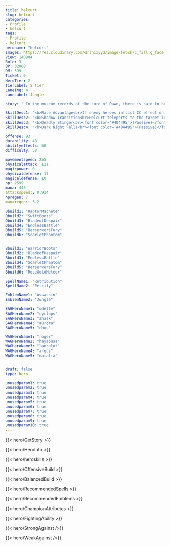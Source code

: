 ```yaml
---
title: helcurt
slug: helcurt
categories: 
- Profile 
- helcurt
tags: 
- Profile
- helcurt
heroname: "helcurt"
images: https://res.cloudinary.com/drlhixyyd/image/fetch/c_fill,g_face,f_auto/https://cdn2-build.mobagenie.my.id/p/images/banner/full/helcurt.jpg
View: 140904 
Role: 3 
BP: 32000
DM: 599 
Ticket: 0 
HeroTier: 2 
TierLabel: S Tier 
LaneImg: 4
LaneLabel: Jungle 

story: " In the museum records of the Lord of Dawn, there is said to be a mysterious race that once forged a great empire. This race was blessed with the power to swallow up light, for they are able to temporarily blackout a space. This was not the only talent they possessed, as they also had the ability to blink through physical space, being able to surprise enemies for a sneak attack. What’s most terrifying about them, however, is what was on their tails, a concoction of naturally sourced poison, for those unfortunate enough to come in contact with the poison would should say their last words, but ultimately this is also what caused the demise of their very own race. In the annals, it does not give the specifics on how this race went extinct, but it is certain that this terrifying race definitely did walk upon on the Land of Dawn. Since their extinction, humanity had progressed prosperously, however, but the history books could not predict that one day these creatures would slowly creep out of the shadows again... "

SkillDesc1: "<b>Race Advantage<br>If enemy heroes inflict CC effect on Helcurt, they will be silenced for 1.5s. This effect has a cooldown of 4s."   
SkillDesc2: "<b>Shadow Transition<br>Helcurt teleports to the target location and deals 150<font color='#D58E1F'>( +70% Total Physical ATK)</font> <font color='#C53535'>(Physical Damage)</font> to enemies within the area, slowing them by 40% for 1.5s. Using this skill after <font color='#404495'>(Dark Night Falls)</font> also silences them for 1.5s."   
SkillDesc3: "<b>Deadly Stinger<br><font color='#404495'>(Passive)</font>: Each Basic Attack grants Helcurt one Deadly Poison Stinger. Up to 5 stingers can be stored. Effect lasts for 8s, after which the number of stingers decreases over time. <font color='#404495'>(Active)</font>: Helcurt fire Deadly Poison Stingers forward, each dealing 180<font color='#D58E1F'>( +80% Extra Physical ATK)</font> <font color='#C53535'>(Physical Damage)</font> to enemies (Minions and Creeps only take 70% of potential damage) and slowing them by 8%(the effect stacks) for 3s."   
SkillDesc4: "<b>Dark Night Falls<br><font color='#404495'>(Passive)</font>: Permanently increases Attack Speed by 10%. <font color='#404495'>(Active)</font>: Helcurt summons the night, reducing the vision range of all enemy heroes and depriving their sight of allies for 3.5s, while increasing his own Attack Speed by 10% and Movement Speed by 65% for 8s. During the night, the number of stingers stored won't decrease. (Dark Night Falls has no effect on Helcurt when used by an enemy.)"  

offense: 93 
durability: 48 
abilityeffects: 50 
difficulty: 58 

movementspeed: 255
physicalattack: 121
magicpower: 0
physicaldefense: 17
magicaldefense: 10
hp: 2599
mana: 440
attackspeed:: 0.934
hpregen: 7
manaregen:: 3.2
 
Obuild1: "RaptorMachete"  
Obuild2: "SwiftBoots" 
Obuild3: "BladeofDespair" 
Obuild4: "EndlessBattle" 
Obuild5: "BerserkersFury" 
Obuild6: "ScarletPhantom" 


Bbuild1: "WarriorBoots"  
Bbuild2: "BladeofDespair" 
Bbuild3: "EndlessBattle" 
Bbuild4: "ScarletPhantom" 
Bbuild5: "BerserkersFury" 
Bbuild6: "RoseGoldMeteor" 

SpellName1: "Retribution" 
SpellName2: "Petrify"   

EmblemName1: "Assassin" 
EmblemName2: "Jungle"    

SAGHeroName1: "odette"
SAGHeroName2: "cyclops"
SAGHeroName3: "zhask"
SAGHeroName4: "aurora"
SAGHeroName5: "chou"

WAGHeroName1: "roger"
WAGHeroName2: "hayabusa"
WAGHeroName3: "lancelot"
WAGHeroName4: "argus"
WAGHeroName5: "natalia"


draft: false
type: hero

unusedparam1: true
unusedparam2: true
unusedparam3: true
unusedparam4: true
unusedparam5: true
unusedparam6: true
unusedparam7: true
unusedparam8: true
unusedparam9: true
unusedparam10: true
---
```



{{< hero/GetStory >}}

{{< hero/HeroInfo >}}
 
{{< hero/heroskills >}}

{{< hero/OffensiveBuild >}} 

{{< hero/BalancedBuild >}}


{{< hero/RecommendedSpells >}}  

{{< hero/RecommendedEmblems >}}   


{{< hero/ChampionAttributes >}}


{{< hero/FightingAbility >}}

{{< hero/StrongAgainst />}}

{{< hero/WeakAgainst />}}
